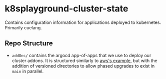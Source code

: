 # k8splayground-cluster-state
Contains configuration information for applications deployed to kubernetes. Primarily cuelang.

## Repo Structure

- `addOns/` contains the argocd app-of-apps that we use to deploy our cluster addons. It is structured similarly to [aws's example](https://github.com/aws-samples/eks-blueprints-add-ons), but with the addition of versioned directories to allow phased upgrades to exist in `main` in parallel.